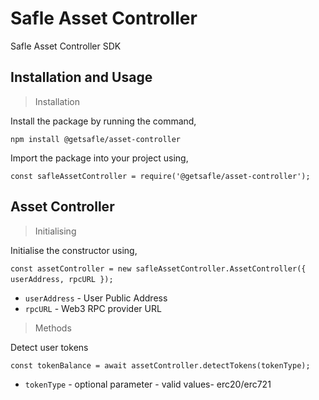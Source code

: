 # **Safle Asset Controller**

Safle Asset Controller SDK


## **Installation and Usage**

> Installation

Install the package by running the command,

`npm install @getsafle/asset-controller`

Import the package into your project using,

`const safleAssetController = require('@getsafle/asset-controller');`

## **Asset Controller**

> Initialising

Initialise the constructor using,

`const assetController = new safleAssetController.AssetController({ userAddress, rpcURL });` 

* `userAddress` - User Public Address
* `rpcURL` - Web3 RPC provider URL

> Methods

Detect user tokens

`const tokenBalance = await assetController.detectTokens(tokenType);`

* `tokenType` - optional parameter - valid values- erc20/erc721

